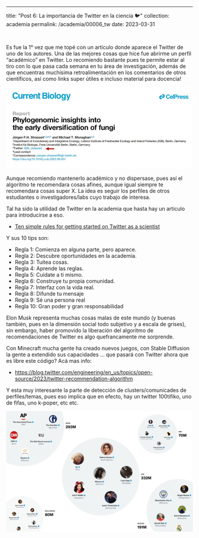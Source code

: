 ---
title: "Post 6: La importancia de Twitter en la ciencia 🐦"
collection: academia
permalink: /academia/00006_tw
date: 2023-03-31

&nbsp;

Es fue la 1° vez que me topé con un artículo donde aparece el Twitter de uno de los autores. Una de las mejores cosas que hice fue abrirme un perfil “académico” en Twitter. Lo recomiendo bastante pues te permite estar al tiro con lo que pasa cada semana en tu área de investigación, además de que encuentras muchísima retroalimentación en los comentarios de otros científicos, así como links super útiles e incluso material para docencia!

![img](/images/academia/00001_2.jpg)

Aunque recomiendo mantenerlo académico y no dispersase, pues así el algoritmo te recomendara cosas afines, aunque igual siempre te recomendara cosas super X.  La idea es seguir los perfiles de otros estudiantes o investigadores/labs cuyo trabajo de interesa.

Tal ha sido la utilidad de Twitter en la academia que hasta hay un articulo para introducirse a eso. 
* [Ten simple rules for getting started on Twitter as a scientist](https://journals.plos.org/ploscompbiol/article?id=10.1371/journal.pcbi.1007513)

Y sus 10 tips son:

* Regla 1: Comienza en alguna parte, pero aparece.
* Regla 2: Descubre oportunidades en la academia.
* Regla 3: Tuitea cosas.
* Regla 4: Aprende las reglas.
* Regla 5: Cuídate a ti mismo.
* Regla 6: Construye tu propia comunidad.
* Regla 7: Interfaz con la vida real.
* Regla 8: Difunde tu mensaje
* Regla 9: Sé una persona real
* Regla 10: Gran poder y gran responsabilidad


Elon Musk representa muchas cosas malas de este mundo (y buenas también, pues en la dimensión social todo subjetivo y a escala de grises), sin embargo, haber promovido la liberación del algoritmo de recomendaciones de Twitter es algo quefrancamente me sorprende. 

Con Minecraft mucha gente ha creado nuevos juegos, con Stable Diffusion la gente a extendido sus capacidades ... que pasará con Twitter ahora que es libre este código? 
Acá mas info:
* <https://blog.twitter.com/engineering/en_us/topics/open-source/2023/twitter-recommendation-algorithm>

Y esta muy interesante la parte de detección de clusters/comunicades de perfiles/temas, pues eso implica que en efecto, hay un twitter 100tifiko, uno de fifas, uno k-poper, etc etc.

![img](/images/academia/00001_1.jpg)
